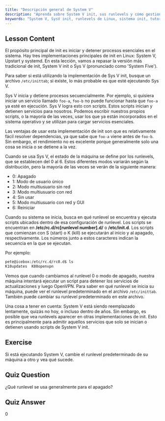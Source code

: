 ```yaml
---
title: "Descripción general de System V"
description: "Aprenda sobre System V init, sus runlevels y cómo gestiona los procesos en Linux. Comprenda los conceptos básicos de SysV para usuarios principiantes e intermedios."
keywords: "System V, SysV init, runlevels de Linux, sistema init, tutorial de Linux, guía para principiantes, gestión de procesos"
---
```


## Lesson Content

El propósito principal de init es iniciar y detener procesos esenciales en el sistema. Hay tres implementaciones principales de init en Linux: System V, Upstart y systemd. En esta lección, vamos a repasar la versión más tradicional de init, System V init o Sys V (pronunciado como 'System Five').

Para saber si está utilizando la implementación de Sys V init, busque un archivo `/etc/inittab`; si existe, lo más probable es que esté ejecutando Sys V.

Sys V inicia y detiene procesos secuencialmente. Por ejemplo, si quisiera iniciar un servicio llamado `foo-a`, `foo-b` no puede funcionar hasta que `foo-a` ya esté en ejecución. Sys V logra esto con scripts. Estos scripts inician y detienen servicios para nosotros. Podemos escribir nuestros propios scripts, o la mayoría de las veces, usar los que ya están incorporados en el sistema operativo y se utilizan para cargar servicios esenciales.

Las ventajas de usar esta implementación de init son que es relativamente fácil resolver dependencias, ya que sabe que `foo-a` viene antes de `foo-b`. Sin embargo, el rendimiento no es excelente porque generalmente solo una cosa se inicia o se detiene a la vez.

Cuando se usa Sys V, el estado de la máquina se define por los runlevels, que se establecen del 0 al 6. Estos diferentes modos variarán según la distribución, pero la mayoría de las veces se verán de la siguiente manera:

- 0: Apagado
- 1: Modo de usuario único
- 2: Modo multiusuario sin red
- 3: Modo multiusuario con red
- 4: Sin usar
- 5: Modo multiusuario con red y GUI
- 6: Reiniciar

Cuando su sistema se inicia, busca en qué runlevel se encuentra y ejecuta scripts ubicados dentro de esa configuración de runlevel. Los scripts se encuentran en **/etc/rc.d/rc[runlevel number].d/** o **/etc/init.d**. Los scripts que comienzan con S (start) o K (kill) se ejecutarán al inicio y al apagado, respectivamente. Los números junto a estos caracteres indican la secuencia en la que se ejecutan.

Por ejemplo:

```bash
pete@icebox:/etc/rc.d/rc0.d$ ls
K10updates  K80openvpn
```

Vemos que cuando cambiamos al runlevel 0 o modo de apagado, nuestra máquina intentará ejecutar un script para detener los servicios de actualizaciones y luego OpenVPN. Para saber en qué runlevel se inicia su máquina, puede ver el runlevel predeterminado en el archivo `/etc/inittab`. También puede cambiar su runlevel predeterminado en este archivo.

Una cosa a tener en cuenta: System V está siendo reemplazado lentamente, quizás no hoy, o incluso dentro de años. Sin embargo, es posible que vea runlevels aparecer en otras implementaciones de init. Esto es principalmente para admitir aquellos servicios que solo se inician o detienen usando scripts de System V init.

## Exercise

Si está ejecutando System V, cambie el runlevel predeterminado de su máquina a otro y vea qué sucede.

## Quiz Question

¿Qué runlevel se usa generalmente para el apagado?

## Quiz Answer

0
